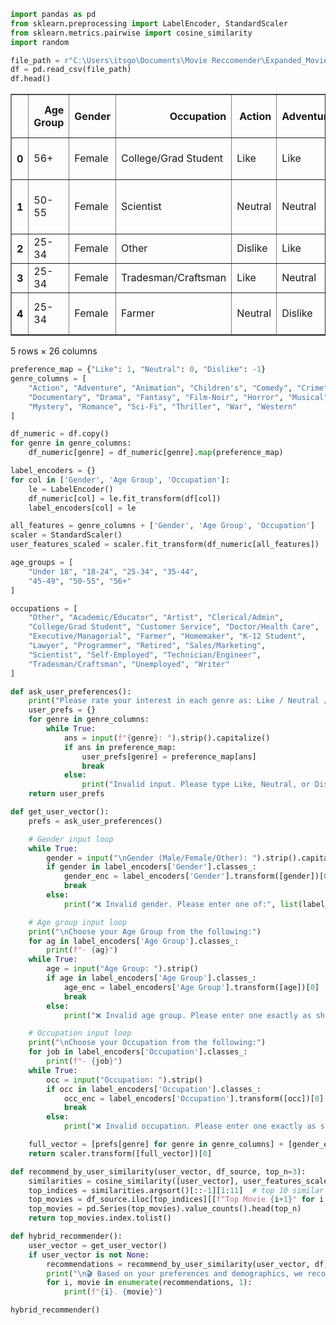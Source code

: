```python
import pandas as pd
from sklearn.preprocessing import LabelEncoder, StandardScaler
from sklearn.metrics.pairwise import cosine_similarity
import random

```


```python
file_path = r"C:\Users\itsgo\Documents\Movie Reccomender\Expanded_Movie_Recommender_Data__200__Movies_.csv"
df = pd.read_csv(file_path)
df.head()

```




<div>
<style scoped>
    .dataframe tbody tr th:only-of-type {
        vertical-align: middle;
    }

    .dataframe tbody tr th {
        vertical-align: top;
    }

    .dataframe thead th {
        text-align: right;
    }
</style>
<table border="1" class="dataframe">
  <thead>
    <tr style="text-align: right;">
      <th></th>
      <th>Age Group</th>
      <th>Gender</th>
      <th>Occupation</th>
      <th>Action</th>
      <th>Adventure</th>
      <th>Animation</th>
      <th>Children's</th>
      <th>Comedy</th>
      <th>Crime</th>
      <th>Documentary</th>
      <th>...</th>
      <th>Romance</th>
      <th>Sci-Fi</th>
      <th>Thriller</th>
      <th>War</th>
      <th>Western</th>
      <th>Top Movie 1</th>
      <th>Top Movie 2</th>
      <th>Top Movie 3</th>
      <th>Top Movie 4</th>
      <th>Top Movie 5</th>
    </tr>
  </thead>
  <tbody>
    <tr>
      <th>0</th>
      <td>56+</td>
      <td>Female</td>
      <td>College/Grad Student</td>
      <td>Like</td>
      <td>Like</td>
      <td>Neutral</td>
      <td>Like</td>
      <td>Like</td>
      <td>Like</td>
      <td>Dislike</td>
      <td>...</td>
      <td>Like</td>
      <td>Like</td>
      <td>Like</td>
      <td>Dislike</td>
      <td>Dislike</td>
      <td>The Ring</td>
      <td>Inception</td>
      <td>Elysium</td>
      <td>Gone Girl</td>
      <td>Pride and Prejudice</td>
    </tr>
    <tr>
      <th>1</th>
      <td>50-55</td>
      <td>Female</td>
      <td>Scientist</td>
      <td>Neutral</td>
      <td>Neutral</td>
      <td>Like</td>
      <td>Neutral</td>
      <td>Like</td>
      <td>Like</td>
      <td>Like</td>
      <td>...</td>
      <td>Neutral</td>
      <td>Like</td>
      <td>Dislike</td>
      <td>Like</td>
      <td>Like</td>
      <td>Pulp Fiction</td>
      <td>Finding Nemo</td>
      <td>The Godfather</td>
      <td>Seven</td>
      <td>No Country for Old Men</td>
    </tr>
    <tr>
      <th>2</th>
      <td>25-34</td>
      <td>Female</td>
      <td>Other</td>
      <td>Dislike</td>
      <td>Like</td>
      <td>Like</td>
      <td>Neutral</td>
      <td>Like</td>
      <td>Dislike</td>
      <td>Like</td>
      <td>...</td>
      <td>Neutral</td>
      <td>Dislike</td>
      <td>Like</td>
      <td>Like</td>
      <td>Like</td>
      <td>Gone Girl</td>
      <td>Get Out</td>
      <td>Free Solo</td>
      <td>Bridesmaids</td>
      <td>Touch of Evil</td>
    </tr>
    <tr>
      <th>3</th>
      <td>25-34</td>
      <td>Female</td>
      <td>Tradesman/Craftsman</td>
      <td>Like</td>
      <td>Neutral</td>
      <td>Neutral</td>
      <td>Like</td>
      <td>Like</td>
      <td>Like</td>
      <td>Like</td>
      <td>...</td>
      <td>Like</td>
      <td>Like</td>
      <td>Neutral</td>
      <td>Like</td>
      <td>Like</td>
      <td>Brave</td>
      <td>Free Solo</td>
      <td>The Avengers</td>
      <td>The Bourne Ultimatum</td>
      <td>Mean Girls</td>
    </tr>
    <tr>
      <th>4</th>
      <td>25-34</td>
      <td>Female</td>
      <td>Farmer</td>
      <td>Neutral</td>
      <td>Dislike</td>
      <td>Like</td>
      <td>Dislike</td>
      <td>Like</td>
      <td>Neutral</td>
      <td>Like</td>
      <td>...</td>
      <td>Neutral</td>
      <td>Neutral</td>
      <td>Like</td>
      <td>Like</td>
      <td>Dislike</td>
      <td>Dunkirk</td>
      <td>Singin' in the Rain</td>
      <td>Inside Job</td>
      <td>Prisoners</td>
      <td>The Sound of Music</td>
    </tr>
  </tbody>
</table>
<p>5 rows × 26 columns</p>
</div>




```python
preference_map = {"Like": 1, "Neutral": 0, "Dislike": -1}
genre_columns = [
    "Action", "Adventure", "Animation", "Children's", "Comedy", "Crime",
    "Documentary", "Drama", "Fantasy", "Film-Noir", "Horror", "Musical",
    "Mystery", "Romance", "Sci-Fi", "Thriller", "War", "Western"
]

df_numeric = df.copy()
for genre in genre_columns:
    df_numeric[genre] = df_numeric[genre].map(preference_map)

```


```python
label_encoders = {}
for col in ['Gender', 'Age Group', 'Occupation']:
    le = LabelEncoder()
    df_numeric[col] = le.fit_transform(df[col])
    label_encoders[col] = le

```


```python
all_features = genre_columns + ['Gender', 'Age Group', 'Occupation']
scaler = StandardScaler()
user_features_scaled = scaler.fit_transform(df_numeric[all_features])

```


```python
age_groups = [
    "Under 18", "18-24", "25-34", "35-44", 
    "45-49", "50-55", "56+"
]

occupations = [
    "Other", "Academic/Educator", "Artist", "Clerical/Admin", 
    "College/Grad Student", "Customer Service", "Doctor/Health Care", 
    "Executive/Managerial", "Farmer", "Homemaker", "K-12 Student", 
    "Lawyer", "Programmer", "Retired", "Sales/Marketing", 
    "Scientist", "Self-Employed", "Technician/Engineer", 
    "Tradesman/Craftsman", "Unemployed", "Writer"
]

```


```python
def ask_user_preferences():
    print("Please rate your interest in each genre as: Like / Neutral / Dislike\n")
    user_prefs = {}
    for genre in genre_columns:
        while True:
            ans = input(f"{genre}: ").strip().capitalize()
            if ans in preference_map:
                user_prefs[genre] = preference_map[ans]
                break
            else:
                print("Invalid input. Please type Like, Neutral, or Dislike.")
    return user_prefs

```


```python
def get_user_vector():
    prefs = ask_user_preferences()

    # Gender input loop
    while True:
        gender = input("\nGender (Male/Female/Other): ").strip().capitalize()
        if gender in label_encoders['Gender'].classes_:
            gender_enc = label_encoders['Gender'].transform([gender])[0]
            break
        else:
            print("❌ Invalid gender. Please enter one of:", list(label_encoders['Gender'].classes_))

    # Age group input loop
    print("\nChoose your Age Group from the following:")
    for ag in label_encoders['Age Group'].classes_:
        print(f"- {ag}")
    while True:
        age = input("Age Group: ").strip()
        if age in label_encoders['Age Group'].classes_:
            age_enc = label_encoders['Age Group'].transform([age])[0]
            break
        else:
            print("❌ Invalid age group. Please enter one exactly as shown.")

    # Occupation input loop
    print("\nChoose your Occupation from the following:")
    for job in label_encoders['Occupation'].classes_:
        print(f"- {job}")
    while True:
        occ = input("Occupation: ").strip()
        if occ in label_encoders['Occupation'].classes_:
            occ_enc = label_encoders['Occupation'].transform([occ])[0]
            break
        else:
            print("❌ Invalid occupation. Please enter one exactly as shown.")

    full_vector = [prefs[genre] for genre in genre_columns] + [gender_enc, age_enc, occ_enc]
    return scaler.transform([full_vector])[0]

```


```python
def recommend_by_user_similarity(user_vector, df_source, top_n=3):
    similarities = cosine_similarity([user_vector], user_features_scaled)[0]
    top_indices = similarities.argsort()[::-1][1:11]  # top 10 similar users
    top_movies = df_source.iloc[top_indices][[f"Top Movie {i+1}" for i in range(5)]].values.ravel()
    top_movies = pd.Series(top_movies).value_counts().head(top_n)
    return top_movies.index.tolist()

```


```python
def hybrid_recommender():
    user_vector = get_user_vector()
    if user_vector is not None:
        recommendations = recommend_by_user_similarity(user_vector, df)
        print("\n🎬 Based on your preferences and demographics, we recommend:")
        for i, movie in enumerate(recommendations, 1):
            print(f"{i}. {movie}")

```


```python
hybrid_recommender()

```
